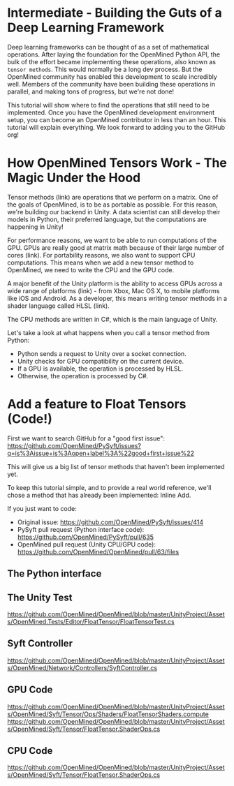 # Intermediate - Building the Guts of a Deep Learning Framework

Deep learning frameworks can be thought of as a set of mathematical operations. After laying the foundation for the OpenMined Python API, the bulk of the effort became implementing these operations, also known as `tensor methods`. This would normally be a long dev process. But the OpenMined community has enabled this development to scale incredibly well. Members of the community have been building these operations in parallel, and making tons of progress, but we're not done!

This tutorial will show where to find the operations that still need to be implemented. Once you have the OpenMined development environment setup, you can become an OpenMined contributor in less than an hour. This tutorial will explain everything. We look forward to adding you to the GitHub org!

# How OpenMined Tensors Work - The Magic Under the Hood

Tensor methods (link) are operations that we perform on a matrix. One of the goals of OpenMined, is to be as portable as possible. For this reason, we're building our backend in Unity. A data scientist can still develop their models in Python, their preferred language, but the computations are happening in Unity!

For performance reasons, we want to be able to run computations of the GPU. GPUs are really good at matrix math because of their large number of cores (link). For portability reasons, we also want to support CPU computations. This means when we add a new tensor method to OpenMined, we need to write the CPU and the GPU code.

A major benefit of the Unity platform is the ability to access GPUs across a wide range of platforms (link) - from Xbox, Mac OS X, to mobile platforms like iOS and Android. As a developer, this means writing tensor methods in a shader language called HLSL (link).

The CPU methods are written in C#, which is the main language of Unity.

Let's take a look at what happens when you call a tensor method from Python:

* Python sends a request to Unity over a socket connection.
* Unity checks for GPU compatibility on the current device.
* If a GPU is available, the operation is processed by HLSL.
* Otherwise, the operation is processed by C#.

# Add a feature to Float Tensors (Code!)

First we want to search GitHub for a "good first issue": https://github.com/OpenMined/PySyft/issues?q=is%3Aissue+is%3Aopen+label%3A%22good+first+issue%22

This will give us a big list of tensor methods that haven't been implemented yet.

To keep this tutorial simple, and to provide a real world reference, we'll chose a method that has already been implemented: Inline Add.

If you just want to code:

* Original issue: https://github.com/OpenMined/PySyft/issues/414
* PySyft pull request (Python interface code): https://github.com/OpenMined/PySyft/pull/635
* OpenMined pull request (Unity CPU/GPU code): https://github.com/OpenMined/OpenMined/pull/63/files

## The Python interface

## The Unity Test

https://github.com/OpenMined/OpenMined/blob/master/UnityProject/Assets/OpenMined.Tests/Editor/FloatTensor/FloatTensorTest.cs

## Syft Controller

https://github.com/OpenMined/OpenMined/blob/master/UnityProject/Assets/OpenMined/Network/Controllers/SyftController.cs

## GPU Code

https://github.com/OpenMined/OpenMined/blob/master/UnityProject/Assets/OpenMined/Syft/Tensor/Ops/Shaders/FloatTensorShaders.compute
https://github.com/OpenMined/OpenMined/blob/master/UnityProject/Assets/OpenMined/Syft/Tensor/FloatTensor.ShaderOps.cs

## CPU Code

https://github.com/OpenMined/OpenMined/blob/master/UnityProject/Assets/OpenMined/Syft/Tensor/FloatTensor.ShaderOps.cs

